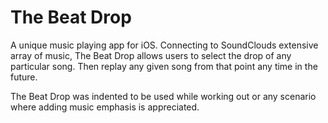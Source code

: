 # The Beat Drop

A unique music playing app for iOS. Connecting to SoundClouds extensive array of music, The Beat Drop allows users to select the drop of any particular song. Then replay any given song from that point any time in the future.

The Beat Drop was indented to be used while working out or any scenario where adding music emphasis is appreciated.
